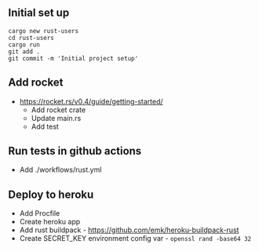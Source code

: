 ## Initial set up

```
cargo new rust-users
cd rust-users
cargo run
git add .
git commit -m 'Initial project setup'
```

## Add rocket

* https://rocket.rs/v0.4/guide/getting-started/
  * Add rocket crate
  * Update main.rs
  * Add test

## Run tests in github actions
  * Add ./workflows/rust.yml

## Deploy to heroku
  * Add Procfile
  * Create heroku app
  * Add rust buildpack - https://github.com/emk/heroku-buildpack-rust
  * Create SECRET_KEY environment config var - `openssl rand -base64 32`
